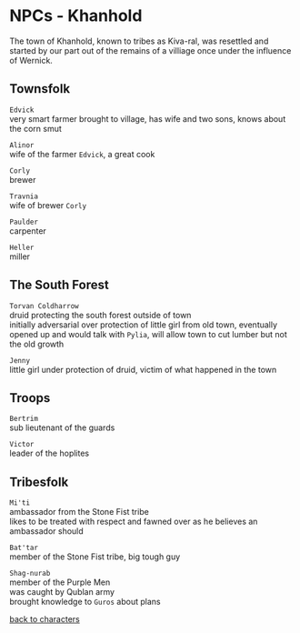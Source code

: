 # NPCs - Khanhold

The town of Khanhold, known to tribes as Kiva-ral, was resettled and started by our part out of the remains of a villiage once under the influence of Wernick.  

## Townsfolk  

`Edvick`  
very smart farmer brought to village, has wife and two sons, knows about the corn smut  

`Alinor`  
wife of the farmer `Edvick`, a great cook  

`Corly`  
brewer  

`Travnia`  
wife of brewer `Corly`  

`Paulder`  
carpenter  

`Heller`  
miller  

## The South Forest  

`Torvan Coldharrow`  
druid protecting the south forest outside of town  
initially adversarial over protection of little girl from old town, eventually opened up and would talk with `Pylia`, will allow town to cut lumber but not the old growth  

`Jenny`  
little girl under protection of druid, victim of what happened in the town  

## Troops  

`Bertrim`  
sub lieutenant of the guards  

`Victor`  
leader of the hoplites  

## Tribesfolk  

`Mi'ti`  
ambassador from the Stone Fist tribe  
likes to be treated with respect and fawned over as he believes an ambassador should  

`Bat'tar`  
member of the Stone Fist tribe, big tough guy  

`Shag-nurab`  
member of the Purple Men  
was caught by Qublan army  
brought knowledge to `Guros` about plans  


[back to characters](/characters/README.md#npcs)  
